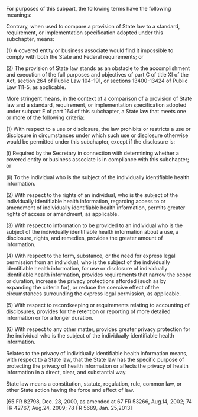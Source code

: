 For purposes of this subpart, the following terms have the following meanings:

Contrary, when used to compare a provision of State law to a standard, requirement, or implementation specification adopted under this subchapter, means:

(1) A covered entity or business associate would find it impossible to comply with both the State and Federal requirements; or

(2) The provision of State law stands as an obstacle to the accomplishment and execution of the full purposes and objectives of part C of title XI of the Act, section 264 of Public Law 104-191, or sections 13400-13424 of Public Law 111-5, as applicable.

More stringent means, in the context of a comparison of a provision of State law and a standard, requirement, or implementation specification adopted under subpart E of part 164 of this subchapter, a State law that meets one or more of the following criteria:

(1) With respect to a use or disclosure, the law prohibits or restricts a use or disclosure in circumstances under which such use or disclosure otherwise would be permitted under this subchapter, except if the disclosure is:

(i) Required by the Secretary in connection with determining whether a covered entity or business associate is in compliance with this subchapter; or
 
(ii) To the individual who is the subject of the individually identifiable health information.

(2) With respect to the rights of an individual, who is the subject of the individually identifiable health information, regarding access to or amendment of individually identifiable health information, permits greater rights of access or amendment, as applicable.

(3) With respect to information to be provided to an individual who is the subject of the individually identifiable health information about a use, a disclosure, rights, and remedies, provides the greater amount of information.

(4) With respect to the form, substance, or the need for express legal permission from an individual, who is the subject of the individually identifiable health information, for use or disclosure of individually identifiable health information, provides requirements that narrow the scope or duration, increase the privacy protections afforded (such as by expanding the criteria for), or reduce the coercive effect of the circumstances surrounding the express legal permission, as applicable.

(5) With respect to recordkeeping or requirements relating to accounting of disclosures, provides for the retention or reporting of more detailed information or for a longer duration.

(6) With respect to any other matter, provides greater privacy protection for the individual who is the subject of the individually identifiable health information.
 
Relates to the privacy of individually identifiable health information means, with respect to a State law, that the State law has the specific purpose of protecting the privacy of health information or affects the privacy of health information in a direct, clear, and substantial way.

State law means a constitution, statute, regulation, rule, common law, or other State action having the force and effect of law.

[65 FR 82798, Dec. 28, 2000, as amended at 67 FR 53266, Aug.14, 2002; 74 FR 42767, Aug.24, 2009; 78 FR 5689, Jan. 25,2013]
